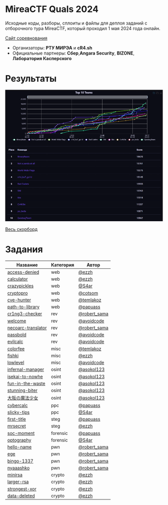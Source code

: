 # MireaCTF Quals 2024
Исходные коды, разборы, сплоиты и файлы для деплоя заданий с отборочного тура MireaCTF, который проходил 1 мая 2024 года онлайн.

[Сайт соревнования](https://spring.mireactf.ru/)

- Организаторы: **РТУ МИРЭА** и **cR4.sh**
- Официальные партнеры: **Сбер**,**Angara Security**, **BIZONE**, **Лаборатория Касперского**

# Результаты

![Top](scoreboard/top.png)

[Весь скорборд](scoreboard/full.png)


# Задания
| Название | Категория | Автор|
|------|-----------|-------|
| [access-denied](tasks/web/access-denied) | web | [@ezzh](https://github.com/Ezzh) |
| [calculator](tasks/web/calculator) | web | [@ezzh](https://github.com/Ezzh) |
| [crazypickles](tasks/web/crazypickles) | web | [@S4ar](https://github.com/SS4ar) |
| [cryptopro](tasks/web/cryptopro) | web | [@cotsom](https://github.com/cotsom) |
| [cve-hunter](tasks/web/cve-hunter) | web | [@temlakoz](https://github.com/temlakoz) |
| [path-to-library](tasks/web/path-to-library) | web | [@papuass](https://github.com/DyadyaMops) |
| [cr1ng3-checker](tasks/rev/cr1ng3-checker) | rev | [@robert_sama](https://github.com/lockheeed) |
| [welcome](tasks/rev/welcome) | rev | [@avoidcode](https://github.com/avoidcode) |
| [necoarc-translator](tasks/rev/necoarc-translator) | rev | [@robert_sama](https://github.com/lockheeed) |
| [passbold](tasks/rev/passbold) | rev | [@avoidcode](https://github.com/avoidcode) |
| [evilcalc](tasks/rev/evilcalc) | rev | [@avoidcode](https://github.com/avoidcode) |
| [colorfee](tasks/misc/colorfee) | misc | [@temlakoz](https://github.com/temlakoz) |
| [fishki](tasks/misc/fishki) | misc | [@ezzh](https://github.com/Ezzh) |
| [lowlevel](tasks/misc/lowlevel) | misc | [@avoidcode](https://github.com/avoidcode) |
| [infernal-manager](tasks/osint/infernal-manager) | osint | [@asokol123](https://github.com/asokol123) |
| [isekai-to-nowhe](tasks/osint/isekai-to-nowhe) | osint | [@asokol123](https://github.com/asokol123) |
| [fun-in-the-waste](tasks/osint/fun-in-the-waste) | osint | [@asokol123](https://github.com/asokol123) |
| [stunning-biter](tasks/osint/stunning-biter) | osint | [@asokol123](https://github.com/asokol123) |
| [大阪の魔法少女](tasks/osint/ieroglif) | osint | [@asokol123](https://github.com/asokol123) |
| [cybercalc](tasks/ppc/cybercalc) | ppc | [@papuass](https://github.com/DyadyaMops) |
| [slicky-tips](tasks/ppc/slicky-tips) | ppc | [@S4ar](https://github.com/SS4ar) |
| [first-title](tasks/steg/first-title) | steg | [@papuass](https://github.com/DyadyaMops) |
| [mrsecret](tasks/steg/mrsecret) | steg | [@ezzh](https://github.com/ezzh) |
| [soc-moment](tasks/forensic/soc-moment) | forensic | [@papuass](https://github.com/DyadyaMops) |
| [optography](tasks/forensic/optography) | forensic | [@S4ar](https://github.com/SS4ar) |
| [hello-name](tasks/pwn/hello-name) | pwn | [@robert_sama](https://github.com/lockheeed) |
| [ege](tasks/pwn/ege) | pwn | [@robert_sama](https://github.com/lockheeed) |
| [bingo-1337](tasks/pwn/bingo-1337) | pwn | [@robert_sama](https://github.com/lockheeed) |
| [nyaaashko](tasks/pwn/nyaaashko) | pwn | [@robert_sama](https://github.com/lockheeed) |
| [minirsa](tasks/crypto/minirsa) | crypto | [@ezzh](https://github.com/Ezzh) |
| [larger-rsa](tasks/crypto/larger-rsa) | crypto | [@ezzh](https://github.com/Ezzh) |
| [strongest-xor](tasks/crypto/strongest-xor) | crypto | [@ezzh](https://github.com/Ezzh) |
| [data-deleted](tasks/crypto/data-deleted) | crypto | [@ezzh](https://github.com/Ezzh) |







